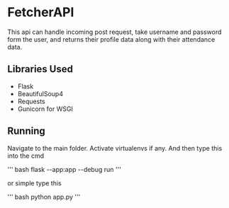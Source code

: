 # FetcherAPI

This api can handle incoming post request, take username and password form the user, and returns their profile data along with their attendance data.

## Libraries Used

+ Flask
+ BeautifulSoup4
+ Requests
+ Gunicorn for WSGI

## Running

Navigate to the main folder. Activate virtualenvs if any. And then type this into the cmd

''' bash
flask --app:app --debug run '''

or simple type this 

''' bash
python app.py '''